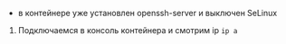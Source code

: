 - в контейнере уже установлен openssh-server и выключен SeLinux
1. Подключаемся в консоль контейнера и смотрим ip ``` ip a ```
